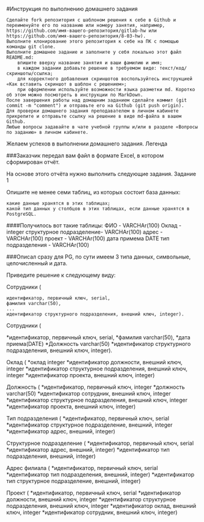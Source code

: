 ﻿#Инструкция по выполнению домашнего задания

    Сделайте fork репозитория c шаблоном решения к себе в Github и переименуйте его по названию или номеру занятия, например, https://github.com/имя-вашего-репозитория/gitlab-hw или https://github.com/имя-вашего-репозитория/8-03-hw).
    Выполните клонирование этого репозитория к себе на ПК с помощью команды git clone.
    Выполните домашнее задание и заполните у себя локально этот файл README.md:
        впишите вверху название занятия и ваши фамилию и имя;
        в каждом задании добавьте решение в требуемом виде: текст/код/скриншоты/ссылка;
        для корректного добавления скриншотов воспользуйтесь инструкцией «Как вставить скриншот в шаблон с решением»;
        при оформлении используйте возможности языка разметки md. Коротко об этом можно посмотреть в инструкции по MarkDown.
    После завершения работы над домашним заданием сделайте коммит (git commit -m "comment") и отправьте его на Github (git push origin).
    Для проверки домашнего задания преподавателем в личном кабинете прикрепите и отправьте ссылку на решение в виде md-файла в вашем Github.
    Любые вопросы задавайте в чате учебной группы и/или в разделе «Вопросы по заданию» в личном кабинете.

Желаем успехов в выполнении домашнего задания.
Легенда

###Заказчик передал вам файл в формате Excel, в котором сформирован отчёт.

На основе этого отчёта нужно выполнить следующие задания.
Задание 1

Опишите не менее семи таблиц, из которых состоит база данных:

    какие данные хранятся в этих таблицах;
    какой тип данных у столбцов в этих таблицах, если данные хранятся в PostgreSQL.

####Получилось вот такие таблицы:
ФИО - VARCHAr(100)
Оклад - integer
структурное подразделение- VARCHAr(100)
адрес - VARCHAr(100)
проект - VARCHAr(100)
дата примема DATE
тип подразделения - VARCHAr(100)

###Описал сразу для PG, по сути имеем 3 типа данных, символьные, целочисленный и дата.

Приведите решение к следующему виду:

Сотрудники (

    идентификатор, первичный ключ, serial,
    фамилия varchar(50),
    ...
    идентификатор структурного подразделения, внешний ключ, integer).



Сотрудники (

*идентификатор, первичный ключ, serial,
*фамилия varchar(50),
*дата приема(DATE)
*Должность varchar(50)
*идентификатор структурного подразделения, внешний ключ, integer).

Оклад (
*оклад integer
*идентификатор должности, внешний ключ, integer
*идентификатор структурное подразделения, внешний ключ, integer
*идентификатор проекта, внешний ключ, integer)

Должность (
*идентификатор, первичный ключ, integer
*должность varchar(50)
*идентификатор сотрудник, внешний ключ, integer
*идентификатор структурное подразделения, внешний ключ, integer
*идентификатор проекта, внешний ключ, integer)

Тип подразделения (
*идентификатор, первичный ключ, serial
*идентификатор структурное подразделение, внешний, integer
*идентификатор адрес, внешний, integer)

Структурное подразделение (
*идентификатор, первичный ключ, serial
*идентификатор адрес, внешний, integer)
*идентификатор тип подразделения, внешний, integer)

Адрес филиала (
*идентификатор, первичный ключ, serial
*идентификатор тип подразделения, внешний, integer)
*идентификатор тип структурное подразделение, внешний, integer)

Проект (
*идентификатор, первичный ключ, serial
*идентификатор должности, внешний ключ, integer
*идентификатор структурное подразделения, внешний ключ, integer
*идентификатор оклад, внешний ключ, integer
*идентификатор сотрудник, внешний ключ, integer)




